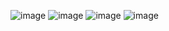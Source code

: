 ![image](https://github.com/anjiladhikari/AI-for-medical/assets/21165474/06b4648a-ada8-43e0-96e1-5b6e669249b9)
![image](https://github.com/anjiladhikari/AI-for-medical/assets/21165474/0060f46c-2627-4642-b284-9a1be1c0f8a2)
![image](https://github.com/anjiladhikari/AI-for-medical/assets/21165474/620c06a3-cc7f-48c8-8af3-87d4e4fb280f)
![image](https://github.com/anjiladhikari/AI-for-medical/assets/21165474/bb1f1960-84ab-4c91-a6ea-8e58652e0d47)

